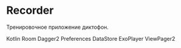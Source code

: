 # Recorder
Тренировочное приложение диктофон.

Kotlin
Room
Dagger2
Preferences DataStore
ExoPlayer
ViewPager2
